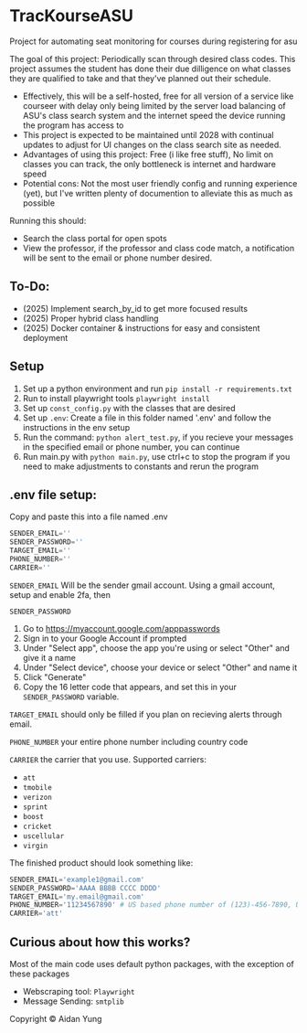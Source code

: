 # TracKourseASU
Project for automating seat monitoring for courses during registering for asu

The goal of this project:
Periodically scan through desired class codes. This project assumes the student has done their due dilligence on what classes they are qualified to take and that they've planned out their schedule.
- Effectively, this will be a self-hosted, free for all version of a service like courseer with delay only being limited
by the server load balancing of ASU's class search system and the internet speed the device running the program has access to
- This project is expected to be maintained until 2028 with continual updates to adjust for UI changes on the class search site as needed.
- Advantages of using this project: Free (i like free stuff), No limit on classes you can track, the only bottleneck is internet and hardware speed
- Potential cons: Not the most user friendly config and running experience (yet), but I've written plenty of documention to alleviate this as much as possible

Running this should:
- Search the class portal for open spots
- View the professor, if the professor and class code match, a notification will be sent to the email or phone number desired.

## To-Do:
- (2025) Implement search_by_id to get more focused results
- (2025) Proper hybrid class handling
- (2025) Docker container & instructions for easy and consistent deployment

## Setup

1. Set up a python environment and run ```pip install -r requirements.txt```
2. Run to install playwright tools ```playwright install```
3. Set up ```const_config.py``` with the classes that are desired
4. Set up ```.env```: Create a file in this folder named '.env' and follow the instructions in the env setup
5. Run the command: ```python alert_test.py```, if you recieve your messages in the specified email or phone number, you can continue
6. Run main.py with ```python main.py```, use ctrl+c to stop the program if you need to make adjustments to constants and rerun the program

## .env file setup:

Copy and paste this into a file named .env
```python
SENDER_EMAIL=''
SENDER_PASSWORD=''
TARGET_EMAIL=''
PHONE_NUMBER=''
CARRIER=''
```

```SENDER_EMAIL``` Will be the sender gmail account. Using a gmail account, setup and enable 2fa, then

```SENDER_PASSWORD```
1. Go to https://myaccount.google.com/apppasswords
2. Sign in to your Google Account if prompted
3. Under "Select app", choose the app you're using or select "Other" and give it a name
4. Under "Select device", choose your device or select "Other" and name it
5. Click "Generate"
6. Copy the 16 letter code that appears, and set this in your ```SENDER_PASSWORD``` variable.

```TARGET_EMAIL``` should only be filled if you plan on recieving alerts through email.

```PHONE_NUMBER``` your entire phone number including country code

```CARRIER``` the carrier that you use. Supported carriers: 
- ``att``
- ``tmobile``
- ``verizon``
- ``sprint``
- ``boost``
- ``cricket``
- ``uscellular``
- ``virgin``

The finished product should look something like:
```python
SENDER_EMAIL='example1@gmail.com'
SENDER_PASSWORD='AAAA BBBB CCCC DDDD'
TARGET_EMAIL='my.email@gmail.com'
PHONE_NUMBER='11234567890' # US based phone number of (123)-456-7890, US Country code is '1'
CARRIER='att'
```

## Curious about how this works?
Most of the main code uses default python packages, with the exception of these packages<br>
- Webscraping tool: ``Playwright``
- Message Sending: ```smtplib```

Copyright © Aidan Yung